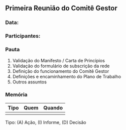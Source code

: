 ## Primeira Reunião do Comitê Gestor

### Data:

### Participantes:

### Pauta

1. Validação do Manifesto / Carta de Princípios
2. Validação do formulário de subscrição da rede
3. Definição do funcionamento do Comitê Gestor
4. Definições e encaminhamento do Plano de Trabalho
5. Outros assuntos

### Memória

| Tipo | Quem | Quando | 
|---|---|---|
|  |  |  |

Tipo: (A) Ação, (I) Informe, (D) Decisão
